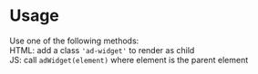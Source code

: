 # Usage  
Use one of the following methods:  
HTML: add a class `'ad-widget'` to render as child  
JS: call `adWidget(element)` where element is the parent element  
